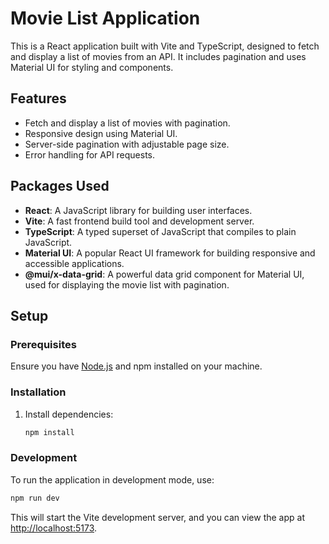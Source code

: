 # Movie List Application

This is a React application built with Vite and TypeScript, designed to fetch and display a list of movies from an API. It includes pagination and uses Material UI for styling and components.

## Features

- Fetch and display a list of movies with pagination.
- Responsive design using Material UI.
- Server-side pagination with adjustable page size.
- Error handling for API requests.

## Packages Used

- **React**: A JavaScript library for building user interfaces.
- **Vite**: A fast frontend build tool and development server.
- **TypeScript**: A typed superset of JavaScript that compiles to plain JavaScript.
- **Material UI**: A popular React UI framework for building responsive and accessible applications.
- **@mui/x-data-grid**: A powerful data grid component for Material UI, used for displaying the movie list with pagination.

## Setup

### Prerequisites

Ensure you have [Node.js](https://nodejs.org/) and npm installed on your machine.

### Installation

1. Install dependencies:

   ```bash
   npm install
   ```

### Development

To run the application in development mode, use:

```bash
npm run dev
```

This will start the Vite development server, and you can view the app at [http://localhost:5173](http://localhost:5173).
